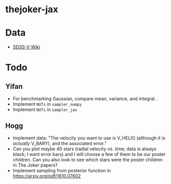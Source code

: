 # thejoker-jax

# Data
- [SDSS-V Wiki](https://sdss-wiki.atlassian.net/)

# Todo

## Yifan
- For benchmarking Gaussian, compare mean, variance, and integral .
- Implement `NUTs` in `sampler_numpy`
- Implement `NUTs` in `sampler_jax`

## Hogg
- Implement data: "The velocity you want to use is V_HELIO (although it is *actually* V_BARY), and the associated error."
- Can you plot maybe 40 stars (radial velocity vs. time; data is always black; I want error bars) and I will choose a few of them to be our poster children. Can you also look to see which stars were the poster children in The Joker papers?
- Implement sampling from posterior function in https://arxiv.org/pdf/1610.07602